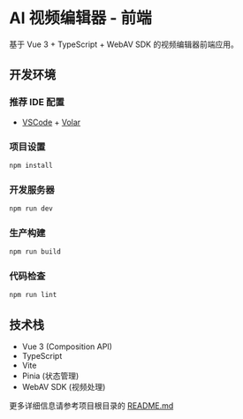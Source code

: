 # AI 视频编辑器 - 前端

基于 Vue 3 + TypeScript + WebAV SDK 的视频编辑器前端应用。

## 开发环境

### 推荐 IDE 配置
- [VSCode](https://code.visualstudio.com/) + [Volar](https://marketplace.visualstudio.com/items?itemName=Vue.volar)

### 项目设置
```sh
npm install
```

### 开发服务器
```sh
npm run dev
```

### 生产构建
```sh
npm run build
```

### 代码检查
```sh
npm run lint
```

## 技术栈
- Vue 3 (Composition API)
- TypeScript
- Vite
- Pinia (状态管理)
- WebAV SDK (视频处理)

更多详细信息请参考项目根目录的 [README.md](../README.md)
